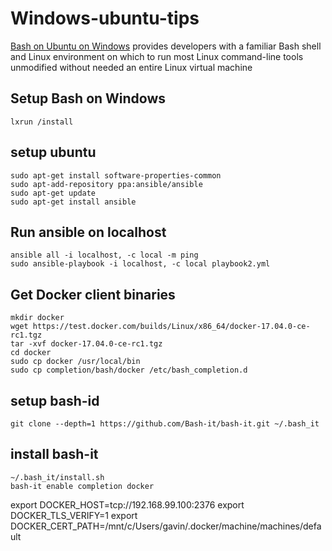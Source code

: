 # Windows-ubuntu-tips

[Bash on Ubuntu on Windows][1] provides developers with a familiar Bash shell and Linux environment on which to run most Linux command-line tools unmodified
without needed an entire Linux virtual machine

[1]: https://msdn.microsoft.com/en-us/commandline/wsl/about

## Setup Bash on Windows
```
lxrun /install
```


## setup ubuntu
```
sudo apt-get install software-properties-common
sudo apt-add-repository ppa:ansible/ansible
sudo apt-get update
sudo apt-get install ansible
```

## Run ansible on localhost
```
ansible all -i localhost, -c local -m ping
sudo ansible-playbook -i localhost, -c local playbook2.yml
```

## Get Docker client binaries
```
mkdir docker
wget https://test.docker.com/builds/Linux/x86_64/docker-17.04.0-ce-rc1.tgz
tar -xvf docker-17.04.0-ce-rc1.tgz
cd docker
sudo cp docker /usr/local/bin
sudo cp completion/bash/docker /etc/bash_completion.d
```

## setup bash-id
```
git clone --depth=1 https://github.com/Bash-it/bash-it.git ~/.bash_it
```

## install bash-it
```
~/.bash_it/install.sh
bash-it enable completion docker
```

export DOCKER_HOST=tcp://192.168.99.100:2376
export DOCKER_TLS_VERIFY=1
export DOCKER_CERT_PATH=/mnt/c/Users/gavin/.docker/machine/machines/default

